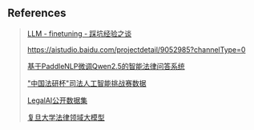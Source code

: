 



## References

> [LLM - finetuning - 踩坑经验之谈](https://zhuanlan.zhihu.com/p/639462205)
>
> https://aistudio.baidu.com/projectdetail/9052985?channelType=0
>
> [基于PaddleNLP微调Qwen2.5的智能法律问答系统](https://aistudio.baidu.com/projectdetail/9052985?channelType=0)
>
> ["中国法研杯"司法人工智能挑战赛数据](https://github.com/thunlp/CAIL)
>
> [LegalAI公开数据集](https://blog.csdn.net/PolarisRisingWar/article/details/126058246)
>
> [复旦大学法律领域大模型](https://github.com/FudanDISC/DISC-LawLLM)
>
> 


